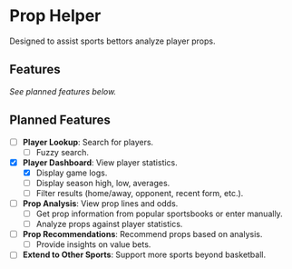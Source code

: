 # Prop Helper

Designed to assist sports bettors analyze player props.


## Features

*See planned features below.*


## Planned Features

- [ ] **Player Lookup**: Search for players.
  - [ ] Fuzzy search.
- [x] **Player Dashboard**: View player statistics.
  - [x] Display game logs.
  - [ ] Display season high, low, averages.
  - [ ] Filter results (home/away, opponent, recent form, etc.).
- [ ] **Prop Analysis**: View prop lines and odds.
  - [ ] Get prop information from popular sportsbooks or enter manually.
  - [ ] Analyze props against player statistics.
- [ ] **Prop Recommendations**: Recommend props based on analysis.
  - [ ] Provide insights on value bets.
- [ ] **Extend to Other Sports**: Support more sports beyond basketball.
